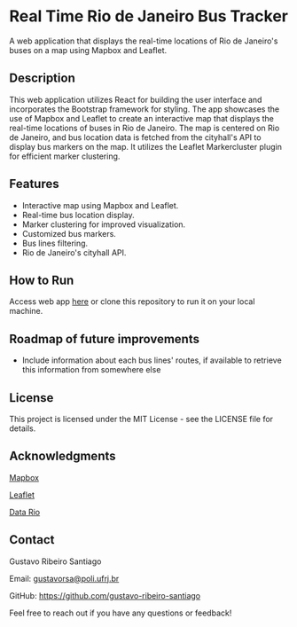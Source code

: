 # Real Time Rio de Janeiro Bus Tracker

A web application that displays the real-time locations of Rio de Janeiro's buses on a map using Mapbox and Leaflet.

## Description

This web application utilizes React for building the user interface and incorporates the Bootstrap framework for styling. The app showcases the use of Mapbox and Leaflet to create an interactive map that displays the real-time locations of buses in Rio de Janeiro. The map is centered on Rio de Janeiro, and bus location data is fetched from the cityhall's API to display bus markers on the map. It utilizes the Leaflet Markercluster plugin for efficient marker clustering.

## Features

- Interactive map using Mapbox and Leaflet.
- Real-time bus location display.
- Marker clustering for improved visualization.
- Customized bus markers.
- Bus lines filtering.
- Rio de Janeiro's cityhall API.

## How to Run

Access web app [here](https://gustavo-ribeiro-santiago.github.io/real-time-bus-tracker-rj) or clone this repository to run it on your local machine.

## Roadmap of future improvements

- Include information about each bus lines' routes, if available to retrieve this information from somewhere else

## License

This project is licensed under the MIT License - see the LICENSE file for details.

## Acknowledgments

[Mapbox](https://www.mapbox.com/)

[Leaflet](https://leafletjs.com/)

[Data Rio](https://www.data.rio/)

## Contact
Gustavo Ribeiro Santiago

Email: gustavorsa@poli.ufrj.br

GitHub: https://github.com/gustavo-ribeiro-santiago

Feel free to reach out if you have any questions or feedback!
